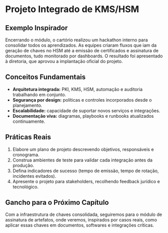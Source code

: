 # Projeto Integrado de KMS/HSM

## Exemplo Inspirador

Encerrando o módulo, o cartório realizou um hackathon interno para consolidar todos os aprendizados. As equipes criaram fluxos que iam da geração de chaves no HSM até a emissão de certificados e assinatura de documentos, tudo monitorado por dashboards. O resultado foi apresentado à diretoria, que aprovou a implantação oficial do projeto.

## Conceitos Fundamentais

- **Arquitetura integrada:** PKI, KMS, HSM, automação e auditoria trabalhando em conjunto.
- **Segurança por design:** políticas e controles incorporados desde o planejamento.
- **Escalabilidade:** capacidade de suportar novos serviços e integrações.
- **Documentação viva:** diagramas, playbooks e runbooks atualizados continuamente.

## Práticas Reais

1. Elabore um plano de projeto descrevendo objetivos, responsáveis e cronograma.
2. Construa ambientes de teste para validar cada integração antes da produção.
3. Defina indicadores de sucesso (tempo de emissão, tempo de rotação, incidentes evitados).
4. Apresente o projeto para stakeholders, recolhendo feedback jurídico e tecnológico.

## Gancho para o Próximo Capítulo

Com a infraestrutura de chaves consolidada, seguiremos para o módulo de assinatura de artefatos, onde veremos, inspirados por casos reais, como aplicar essas chaves em documentos, softwares e integrações críticas.
